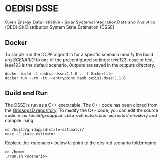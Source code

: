 # OEDISI DSSE
Open Energy Data Initiative - Solar Systems Integration Data and Analytics (OEDI-SI) Distribution System State Estimation (DSSE)

## Docker
To simply run the DOPF algorithm for a specific scenario modify the build arg *SCENARIO* to one of the preconfigured settings: ieee123, dsse or test. ieee123 is the default scenario. Outputs are saved in the outputs directory.

```shell
docker build -t oedisi-dsse:1.1.0 . -f Dockerfile
docker run --rm -it --entrypoint bash oedisi-dsse:1.1.0
```

## Build and Run
The DSSE is run as a C++ executable. The C++ code has been cloned from the [GridAppsD repository](#https://github.com/GRIDAPPSD/gridappsd-state-estimator/tree/OEDISI.1.1). To modify the C++ code, you can edit the source code in the /build/gridappsd-state-estimator/state-estimator/ directory and compile using
```shell
cd /build/gridappsd-state-estimator/
make -C state-estimator
```

Replace the \<scenario\> below to point to the desired scenario folder name

```shell
cd /home/
./run.sh <scenario>
```

